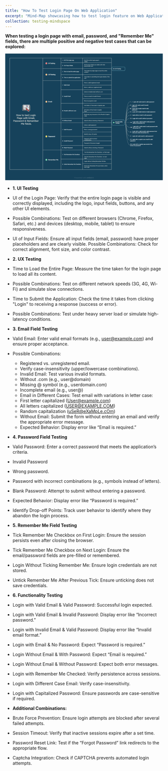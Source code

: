 ```yaml
---
title: "How To Test Login Page On Web Application"
excerpt: "Mind-Map showcasing how to test login feature on Web Application"
collection: testing-mindspace
---
```


<b>When testing a login page with email, password, and "Remember Me" fields, there are multiple positive and negative test cases that can be explored: </b>

<img src='/images/login-test.jpeg'>


* <b>1. UI Testing</b>
* UI of the Login Page: Verify that the entire login page is visible and correctly displayed, including the logo, input fields, buttons, and any other UI elements.
* Possible Combinations: Test on different browsers (Chrome, Firefox, Safari, etc.) and devices (desktop, mobile, tablet) to ensure responsiveness.
* UI of Input Fields: Ensure all input fields (email, password) have proper placeholders and are clearly visible.
Possible Combinations: Check for correct alignment, font size, and color contrast.

* <b>2. UX Testing</b>
* Time to Load the Entire Page: Measure the time taken for the login page to load all its content.
* Possible Combinations: Test on different network speeds (3G, 4G, Wi-Fi) and simulate slow connections.
* Time to Submit the Application: Check the time it takes from clicking "Login" to receiving a response (success or error).
* Possible Combinations: Test under heavy server load or simulate high-latency conditions.

* <b>3. Email Field Testing</b>
* Valid Email: Enter valid email formats (e.g., user@example.com) and ensure proper acceptance.

* Possible Combinations:</b>
    * Registered vs. unregistered email.
    * Verify case-insensitivity (upper/lowercase combinations).
    * Invalid Email: Test various invalid formats.
    * Without .com (e.g., user@domain)
    * Missing @ symbol (e.g., userdomain.com)
    * Incomplete email (e.g., user@)
    * Email in Different Cases: Test email with variations in letter case:
    * First letter capitalized (User@example.com)
    * All letters capitalized (USER@EXAMPLE.COM)
    * Random capitalization (uSeR@eXaMpLe.cOm)
    * Without Email: Submit the form without entering an email and verify the appropriate error message.
    * Expected Behavior: Display error like “Email is required.”

* <b>4. Password Field Testing</b>
* Valid Password: Enter a correct password that meets the application’s criteria.
* Invalid Password
* Wrong password.
* Password with incorrect combinations (e.g., symbols instead of letters).
* Blank Password: Attempt to submit without entering a password.
* Expected Behavior: Display error like “Password is required.”
* Identify Drop-off Points: Track user behavior to identify where they abandon the login process.

* <b>5. Remember Me Field Testing</b>
* Tick Remember Me Checkbox on First Login: Ensure the session persists even after closing the browser.
* Tick Remember Me Checkbox on Next Login: Ensure the email/password fields are pre-filled or remembered.
* Login Without Ticking Remember Me: Ensure login credentials are not stored.
* Untick Remember Me After Previous Tick: Ensure unticking does not save credentials.

* <b>6. Functionality Testing</b>
* Login with Valid Email & Valid Password: Successful login expected.
* Login with Valid Email & Invalid Password: Display error like “Incorrect password.”
* Login with Invalid Email & Valid Password: Display error like “Invalid email format.”
* Login with Email & No Password: Expect “Password is required.”
* Login Without Email & With Password: Expect “Email is required.”
* Login Without Email & Without Password: Expect both error messages.
* Login with Remember Me Checked: Verify persistence across sessions.
* Login with Different Case Email: Verify case-insensitivity.
* Login with Capitalized Password: Ensure passwords are case-sensitive if required.

* <b>Additional Combinations:</b>
* Brute Force Prevention: Ensure login attempts are blocked after several failed attempts.
* Session Timeout: Verify that inactive sessions expire after a set time.
* Password Reset Link: Test if the “Forgot Password” link redirects to the appropriate flow.
* Captcha Integration: Check if CAPTCHA prevents automated login attempts.